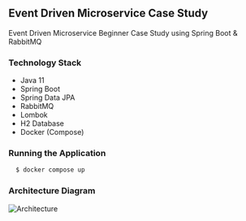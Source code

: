 ## Event Driven Microservice Case Study

Event Driven Microservice Beginner Case Study using Spring Boot & RabbitMQ

### Technology Stack

- Java 11
- Spring Boot
- Spring Data JPA
- RabbitMQ
- Lombok
- H2 Database
- Docker (Compose)

### Running the Application

```sh
  $ docker compose up
```

### Architecture Diagram

![Architecture](https://drive.google.com/uc?id=1veWKa7U7x11VlGQ0IJ_BC4SufUd6F7Md)
